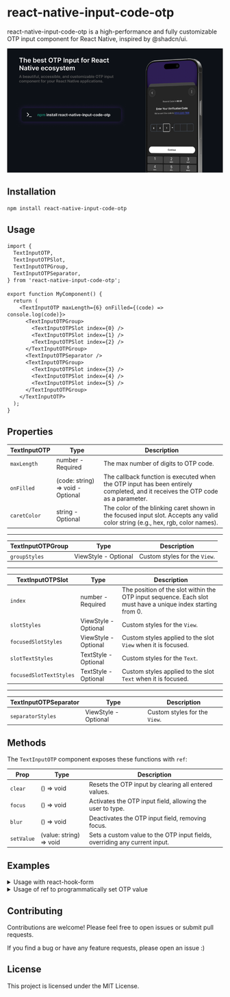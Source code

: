 # react-native-input-code-otp

react-native-input-code-otp is a high-performance and fully customizable OTP input component for React Native, inspired by @shadcn/ui.

![Presentation Image](./.github/assets/react-native-input-code-otp.png)

## Installation

```sh
npm install react-native-input-code-otp
```

## Usage

```tsx
import {
  TextInputOTP,
  TextInputOTPSlot,
  TextInputOTPGroup,
  TextInputOTPSeparator,
} from 'react-native-input-code-otp';

export function MyComponent() {
  return (
    <TextInputOTP maxLength={6} onFilled={(code) => console.log(code)}>
      <TextInputOTPGroup>
        <TextInputOTPSlot index={0} />
        <TextInputOTPSlot index={1} />
        <TextInputOTPSlot index={2} />
      </TextInputOTPGroup>
      <TextInputOTPSeparator />
      <TextInputOTPGroup>
        <TextInputOTPSlot index={3} />
        <TextInputOTPSlot index={4} />
        <TextInputOTPSlot index={5} />
      </TextInputOTPGroup>
    </TextInputOTP>
  );
}
```

## Properties

| TextInputOTP | Type                              | Description                                                                                                                    |
| ------------ | --------------------------------- | ------------------------------------------------------------------------------------------------------------------------------ |
| `maxLength`  | number - Required                 | The max number of digits to OTP code.                                                                                          |
| `onFilled`   | (code: string) => void - Optional | The callback function is executed when the OTP input has been entirely completed, and it receives the OTP code as a parameter. |
| `caretColor` | string - Optional                 | The color of the blinking caret shown in the focused input slot. Accepts any valid color string (e.g., hex, rgb, color names). |

---

| TextInputOTPGroup | Type                 | Description                   |
| ----------------- | -------------------- | ----------------------------- |
| `groupStyles`     | ViewStyle - Optional | Custom styles for the `View`. |

---

| TextInputOTPSlot        | Type                 | Description                                                                                                 |
| ----------------------- | -------------------- | ----------------------------------------------------------------------------------------------------------- |
| `index`                 | number - Required    | The position of the slot within the OTP input sequence. Each slot must have a unique index starting from 0. |
| `slotStyles`            | ViewStyle - Optional | Custom styles for the `View`.                                                                               |
| `focusedSlotStyles`     | ViewStyle - Optional | Custom styles applied to the slot `View` when it is focused.                                                |
| `slotTextStyles`        | TextStyle - Optional | Custom styles for the `Text`.                                                                               |
| `focusedSlotTextStyles` | TextStyle - Optional | Custom styles applied to the slot `Text` when it is focused.                                                |

---

| TextInputOTPSeparator | Type                 | Description                   |
| --------------------- | -------------------- | ----------------------------- |
| `separatorStyles`     | ViewStyle - Optional | Custom styles for the `View`. |

## Methods

The `TextInputOTP` component exposes these functions with `ref`:

| Prop       | Type                    | Description                                                                |
| ---------- | ----------------------- | -------------------------------------------------------------------------- |
| `clear`    | () => void              | Resets the OTP input by clearing all entered values.                       |
| `focus`    | () => void              | Activates the OTP input field, allowing the user to type.                  |
| `blur`     | () => void              | Deactivates the OTP input field, removing focus.                           |
| `setValue` | (value: string) => void | Sets a custom value to the OTP input fields, overriding any current input. |

## Examples

<details>
<summary>Usage with react-hook-form</summary>

```tsx
import { Button, View } from 'react-native';
import {
  TextInputOTP,
  TextInputOTPSlot,
  TextInputOTPGroup,
  TextInputOTPSeparator,
} from 'react-native-input-code-otp';
import { Controller, useForm } from 'react-hook-form';

type FormValues = {
  code: string;
};

export function MyComponent() {
  const { control, handleSubmit } = useForm<FormValues>({
    defaultValues: {
      code: '',
    },
  });

  function onSubmit({ code }: FormValues) {
    console.log({ code });
  }

  return (
    <View>
      <Controller
        name="code"
        control={control}
        render={({ field: { onChange, value } }) => (
          <TextInputOTP value={value} onChangeText={onChange} maxLength={6}>
            <TextInputOTPGroup>
              <TextInputOTPSlot index={0} />
              <TextInputOTPSlot index={1} />
              <TextInputOTPSlot index={2} />
            </TextInputOTPGroup>
            <TextInputOTPSeparator />
            <TextInputOTPGroup>
              <TextInputOTPSlot index={3} />
              <TextInputOTPSlot index={4} />
              <TextInputOTPSlot index={5} />
            </TextInputOTPGroup>
          </TextInputOTP>
        )}
      />

      <Button title="Submit" onPress={handleSubmit(onSubmit)} />
    </View>
  );
}
```

</details>

<details>
<summary>Usage of ref to programmatically set OTP value</summary>

```tsx
import { useRef } from 'react';
import { Button, View } from 'react-native';
import {
  TextInputOTP,
  TextInputOTPSlot,
  TextInputOTPGroup,
  TextInputOTPSeparator,
  type TextInputOTPRef,
} from 'react-native-input-code-otp';

export function MyComponent() {
  const inputRef = useRef<TextInputOTPRef>(null);

  function onSomeAction() {
    inputRef.current?.setValue('123456');
  }

  return (
    <View>
      <TextInputOTP ref={inputRef} maxLength={6}>
        <TextInputOTPGroup>
          <TextInputOTPSlot index={0} />
          <TextInputOTPSlot index={1} />
          <TextInputOTPSlot index={2} />
        </TextInputOTPGroup>
        <TextInputOTPSeparator />
        <TextInputOTPGroup>
          <TextInputOTPSlot index={3} />
          <TextInputOTPSlot index={4} />
          <TextInputOTPSlot index={5} />
        </TextInputOTPGroup>
      </TextInputOTP>

      <Button title="Submit" onPress={onSomeAction} />
    </View>
  );
}
```

</details>

## Contributing

Contributions are welcome! Please feel free to open issues or submit pull requests.

If you find a bug or have any feature requests, please open an issue :)

## License

This project is licensed under the MIT License.

